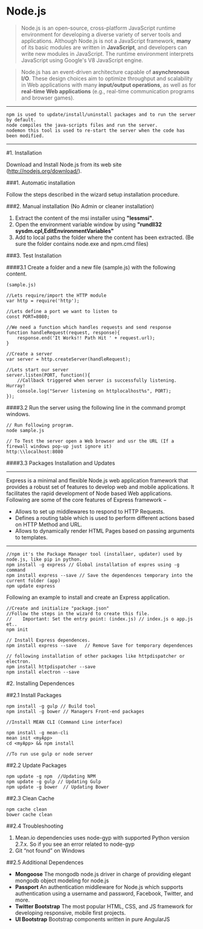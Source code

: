 # Node.js

> Node.js is an open-source, cross-platform JavaScript runtime environment for developing a diverse variety of server tools and applications. Although Node.js is not a JavaScript framework, **many** of its basic modules are written in **JavaScript**, and developers can write new modules in JavaScript. The runtime environment interprets JavaScript using Google's V8 JavaScript engine.

> Node.js has an event-driven architecture capable of **asynchronous I/O**. These design choices aim to optimize throughput and scalability in Web applications with many **input/output operations**, as well as for **real-time Web applications** (e.g., real-time communication programs and browser games).

*************************************	

	npm is used to update/install/uninstall packages and to run the server by default.
 	node compiles the java-scripts files and run the server.
 	nodemon this tool is used to re-start the server when the code has been modified.		
 
******************************************
	
#1. Installation

Download and Install Node.js from its web site (http://nodejs.org/download/).

###1. Automatic installation

Follow the steps described in the wizard setup installation procedure.

###2. Manual installation (No Admin or cleaner installation)

1. Extract the content of the msi installer using **"lessmsi"**.
2. Open the environment variable window by using **"rundll32 sysdm.cpl,EditEnvironmentVariables"**
3. Add to local paths the folder where the content has been extracted. (Be sure the folder contains node.exe and npm.cmd files) 

###3. Test Installation

####3.1 Create a folder and a new file (sample.js) with the following content.
	
	(sample.js)

	//Lets require/import the HTTP module
	var http = require('http');

	//Lets define a port we want to listen to
	const PORT=8080; 

	//We need a function which handles requests and send response
	function handleRequest(request, response){
		response.end('It Works!! Path Hit ' + request.url);
	}

	//Create a server
	var server = http.createServer(handleRequest);

	//Lets start our server
	server.listen(PORT, function(){
		//Callback triggered when server is successfully listening. Hurray!
		console.log("Server listening on httplocalhost%s", PORT);
	});
	
####3.2 Run the server using the following line in the command prompt windows.
		
	// Run following program.
	node sample.js 
		
	// To Test the server open a Web browser and usr the URL (If a firewall windows pop-up just ignore it)
	http:\\localhost:8080

####3.3 Packages Installation and Updates 
	
**************

Express is a minimal and flexible Node.js web application framework that provides a robust set of features to develop web and mobile applications. It facilitates the rapid development of Node based Web applications. Following are some of the core features of Express framework −

- Allows to set up middlewares to respond to HTTP Requests.
- Defines a routing table which is used to perform different actions based on HTTP Method and URL.
- Allows to dynamically render HTML Pages based on passing arguments to templates.

****************
	
	//npm it's the Package Manager tool (installaer, updater) used by node.js, like pip in python.
	npm install -g express // Global installation of expres using -g command
	npm install express --save // Save the dependences temporary into the current folder (app)
	npm update express
					
Following an example to install and create an Express application. 
	
	//Create and initialize "package.json"
	//Follow the steps in the wizard to create this file.
	//    Important: Set the entry point: (index.js) // index.js o app.js et..
	npm init

	// Install Express dependences.
	npm install express --save   // Remove Save for temporary dependences

	// following installation of other packages like httpdispatcher or electron.
	npm install httpdispatcher --save 
	npm install electron --save 

#2. Installing Dependences

##2.1 Install Packages 
	
	npm install -g gulp // Build tool
	npm install -g bower // Managers Front-end packages 

	//Install MEAN CLI (Command Line interface)
	
	npm install -g mean-cli 
	mean init <myApp>
	cd <myApp> && npm install
	
	//To run use gulp or node server

##2.2 Update Packages

	npm update -g npm  //Updating NPM
	npm update -g gulp // Updating Gulp
	npm update -g bower  // Updating Bower
	
##2.3 Clean Cache

	npm cache clean	
	bower cache clean

##2.4 Troubleshooting

1. Mean.io dependencies uses node-gyp with supported Python version 2.7.x. So if you see an error related to node-gyp 
2. Git “not found” on Windows

##2.5 Additional Dependences

- **Mongoose** The mongodb node.js driver in charge of providing elegant mongodb object modeling for node.js
- **Passport** An authentication middleware for Node.js which supports authentication using a username and password, Facebook, Twitter, and more.
- **Twitter Bootstrap** The most popular HTML, CSS, and JS framework for developing responsive, mobile first projects.
- **UI Bootstrap** Bootstrap components written in pure AngularJS

